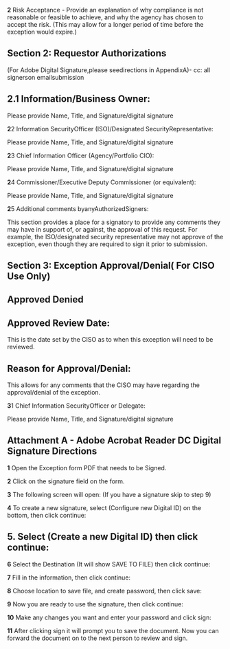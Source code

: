 **2** Risk Acceptance - Provide an explanation of why compliance is not reasonable or feasible to achieve, and why the agency has chosen to accept the risk. (This may allow for a longer period of time before the exception would expire.)

## **Section 2: Requestor Authorizations**

(For Adobe Digital Signature,please seedirections in AppendixA)- cc: all signerson emailsubmission

## **2.1 Information/Business Owner:**

Please provide Name, Title, and Signature/digital signature

**$^{ }$2**2 Information SecurityOfficer (ISO)/Designated SecurityRepresentative:

Please provide Name, Title, and Signature/digital signature

**$^{ }$2**3 Chief Information Officer (Agency/Portfolio CIO):

Please provide Name, Title, and Signature/digital signature

**$^{ }$2**4 Commissioner/Executive Deputy Commissioner (or equivalent):

Please provide Name, Title, and Signature/digital signature

**$^{ }$2**5 Additional comments byanyAuthorizedSigners:

This section provides a place for a signatory to provide any comments they may have in support of, or against, the approval of this request. For example, the ISO/designated security representative may not approve of the exception, even though they are required to sign it prior to submission.

## **Section 3: Exception Approval/Denial( For CISO Use Only)**

## **Approved Denied**

## **Approved Review Date:**

This is the date set by the CISO as to when this exception will need to be reviewed.

## **$^{ }$Reason for Approval/Denial:**

This allows for any comments that the CISO may have regarding the approval/denial of the exception.

**3**1 Chief Information SecurityOfficer or Delegate:

Please provide Name, Title, and Signature/digital signature

## **Attachment A - Adobe Acrobat Reader DC Digital Signature Directions**

**1** Open the Exception form PDF that needs to be Signed.

**2** Click on the signature field on the form.

**3** The following screen will open: (If you have a signature skip to step 9)

**4** To create a new signature, select (Configure new Digital ID) on the bottom, then click continue:

## **5. Select (Create a new Digital ID) then click continue:**

**6** Select the Destination (It will show SAVE TO FILE) then click continue:

**7** Fill in the information, then click continue:

**8** Choose location to save file, and create password, then click save:

**9** Now you are ready to use the signature, then click continue:

**10** Make any changes you want and enter your password and click sign:

**11** After clicking sign it will prompt you to save the document. Now you can forward the document on to the next person to review and sign.